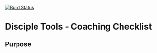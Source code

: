 [![Build Status](https://travis-ci.com/DiscipleTools/disciple-tools-coaching-checklist.svg?branch=master)](https://travis-ci.com/DiscipleTools/disciple-tools-coaching-checklist)

# Disciple Tools - Coaching Checklist

## Purpose
